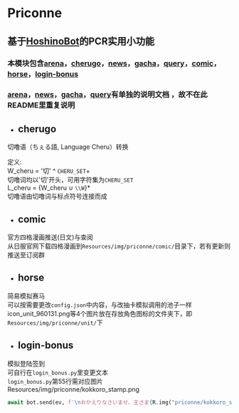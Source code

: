 # **Priconne**
## **基于[**HoshinoBot**](https://github.com/Ice-Cirno/HoshinoBot)的PCR实用小功能**   

### 本模块包含[arena]()，[cherugo]()，[news]()，[gacha]()，[query]()，[comic]()， [horse]()，[login-bonus]()
### [**arena**](HoshinoBot/hoshino/modules/priconne/arena/README.md)，[**news**](HoshinoBot/hoshino/modules/priconne/news/README.md)，[**gacha**](HoshinoBot/hoshino/modules/priconne/gacha/README.md)，[**query**](HoshinoBot/hoshino/modules/priconne/query/README.md)有单独的说明文档 ，故不在此README里重复说明

- ## cherugo
切噜语（ちぇる語, Language Cheru）转换  

定义:  
    W_cheru = '切' ^ `CHERU_SET`+  
    切噜词均以'切'开头，可用字符集为`CHERU_SET`  
    L_cheru = {W_cheru ∪ `\\W`}*  
    切噜语由切噜词与标点符号连接而成  

- ## comic
官方四格漫画推送(日文)与查阅  
从日服官网下载四格漫画到`Resources/img/priconne/comic/`目录下，若有更新则推送至订阅群

- ## horse
简易模拟赛马  
可以按需要更改`config.json`中内容，与改抽卡模拟调用的池子一样  
icon_unit_960131.png等4个图片放在存放角色图标的文件夹下，即`Resources/img/priconne/unit/`下

- ## login-bonus
模拟登陆签到  
可自行在`login_bonus.py`里变更文本  
`login_bonus.py`第55行需对应图片Resources/img/priconne/kokkoro_stamp.png
```python
await bot.send(ev, f'\nおかえりなさいませ、主さま{R.img("priconne/kokkoro_stamp.png").cqcode}\n{present}を獲得しました\n私からのプレゼントです\n主人今天要{todo}吗？', at_sender=True)
```
